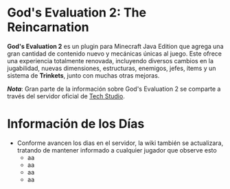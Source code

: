 # God's Evaluation 2: The Reincarnation

**God's Evaluation 2** es un plugin para Minecraft Java Edition que agrega una gran cantidad de contenido nuevo y mecánicas únicas al juego. Este ofrece una experiencia totalmente renovada, incluyendo diversos cambios en la jugabilidad, nuevas dimensiones, estructuras, enemigos, jefes, ítems y un sistema de **Trinkets**, junto con muchas otras mejoras.

**_Nota_**: Gran parte de la información sobre God's Evaluation 2 se comparte a través del servidor oficial de [Tech Studio](https://discord.gg/evnC7drvXz).

# Información de los Días

- Conforme avancen los dias en el servidor, la wiki también se actualizara, tratando de mantener informado a cualquier jugador que observe esto
  - aa
  - aa
  - aa
  - aa
